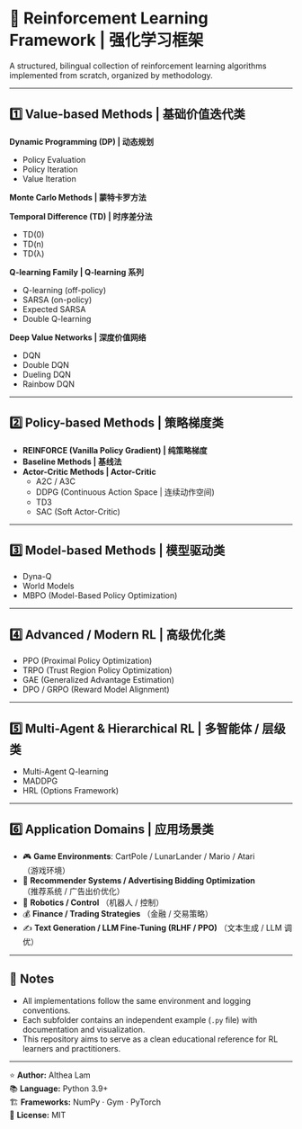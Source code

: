 # 🧠 Reinforcement Learning Framework | 强化学习框架

A structured, bilingual collection of reinforcement learning algorithms implemented from scratch, organized by methodology.

---

## 1️⃣ Value-based Methods | 基础价值迭代类

**Dynamic Programming (DP) | 动态规划**
- Policy Evaluation  
- Policy Iteration  
- Value Iteration  

**Monte Carlo Methods | 蒙特卡罗方法**

**Temporal Difference (TD) | 时序差分法**
- TD(0)  
- TD(n)  
- TD(λ)  

**Q-learning Family | Q-learning 系列**
- Q-learning (off-policy)  
- SARSA (on-policy)  
- Expected SARSA  
- Double Q-learning  

**Deep Value Networks | 深度价值网络**
- DQN  
- Double DQN  
- Dueling DQN  
- Rainbow DQN  

---

## 2️⃣ Policy-based Methods | 策略梯度类

- **REINFORCE (Vanilla Policy Gradient) | 纯策略梯度**  
- **Baseline Methods | 基线法**  
- **Actor-Critic Methods | Actor-Critic**
  - A2C / A3C  
  - DDPG (Continuous Action Space | 连续动作空间)  
  - TD3  
  - SAC (Soft Actor-Critic)

---

## 3️⃣ Model-based Methods | 模型驱动类

- Dyna-Q  
- World Models  
- MBPO (Model-Based Policy Optimization)

---

## 4️⃣ Advanced / Modern RL | 高级优化类

- PPO (Proximal Policy Optimization)  
- TRPO (Trust Region Policy Optimization)  
- GAE (Generalized Advantage Estimation)  
- DPO / GRPO (Reward Model Alignment)

---

## 5️⃣ Multi-Agent & Hierarchical RL | 多智能体 / 层级类

- Multi-Agent Q-learning  
- MADDPG  
- HRL (Options Framework)

---

## 6️⃣ Application Domains | 应用场景类

- 🎮 **Game Environments**: CartPole / LunarLander / Mario / Atari  
  （游戏环境）  
- 🧩 **Recommender Systems / Advertising Bidding Optimization**  
  （推荐系统 / 广告出价优化）  
- 🤖 **Robotics / Control** （机器人 / 控制）  
- 💰 **Finance / Trading Strategies** （金融 / 交易策略）  
- ✍️ **Text Generation / LLM Fine-Tuning (RLHF / PPO)** （文本生成 / LLM 调优）

---

## 📘 Notes

- All implementations follow the same environment and logging conventions.  
- Each subfolder contains an independent example (`.py` file) with documentation and visualization.  
- This repository aims to serve as a clean educational reference for RL learners and practitioners.

---

⭐ **Author:** Althea Lam  
📚 **Language:** Python 3.9+  
🏗️ **Frameworks:** NumPy · Gym · PyTorch  
📄 **License:** MIT  
